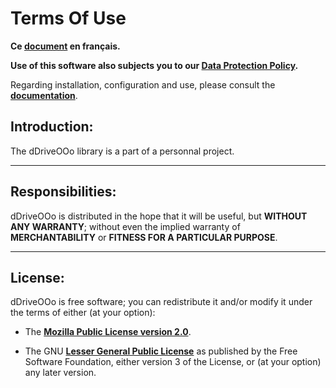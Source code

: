 
# Terms Of Use

**Ce [document][1] en français.**

**Use of this software also subjects you to our [Data Protection Policy][2].**

Regarding installation, configuration and use,
please consult the **[documentation][3]**.

## Introduction:

The dDriveOOo library is a part of a personnal project.

___
## Responsibilities:

dDriveOOo is distributed in the hope that it will be useful,
but **WITHOUT ANY WARRANTY**; without even the implied warranty of
**MERCHANTABILITY** or **FITNESS FOR A PARTICULAR PURPOSE**.

___
## License:

dDriveOOo is free software; you can redistribute it and/or
modify it under the terms of either (at your option):

- The **[Mozilla Public License version 2.0][4]**.

- The GNU **[Lesser General Public License][5]** as published by the Free Software
Foundation, either version 3 of the License, or (at your option) any later version.

[1]: <https://prrvchr.github.io/dDriveOOo/source/dDriveOOo/registration/TermsOfUse_fr>
[2]: <https://prrvchr.github.io/dDriveOOo/source/dDriveOOo/registration/PrivacyPolicy_en>
[3]: <https://prrvchr.github.io/dDriveOOo/>
[4]: <http://mozilla.org/MPL/2.0/>
[5]: <http://www.gnu.org/licenses/lgpl-3.0.html>
